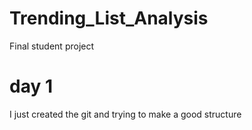
# Trending_List_Analysis
Final student project



# day 1

I just created the git and trying to make a good structure

